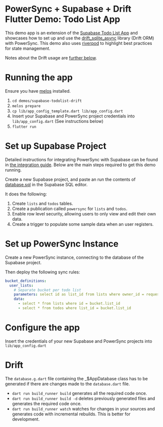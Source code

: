 # PowerSync + Supabase + Drift Flutter Demo: Todo List App

This demo app is an extension of the [Supabase Todo List App](../supabase-todolist/README.md) and showcases how to set up and use the [drift_sqlite_async](https://pub.dev/packages/drift_sqlite_async) library (Drift ORM) with PowerSync.
This demo also uses [riverpod](https://riverpod.dev) to highlight best practices for state management.

Notes about the Drift usage are [further below](#drift).

# Running the app

Ensure you have [melos](https://melos.invertase.dev/~melos-latest/getting-started) installed.

1. `cd demos/supabase-todolist-drift`
2. `melos prepare`
3. `cp lib/app_config_template.dart lib/app_config.dart`
4. Insert your Supabase and PowerSync project credentials into `lib/app_config.dart` (See instructions below)
5. `flutter run`

# Set up Supabase Project

Detailed instructions for integrating PowerSync with Supabase can be found in [the integration guide](https://docs.powersync.com/integration-guides/supabase). Below are the main steps required to get this demo running.

Create a new Supabase project, and paste an run the contents of [database.sql](./database.sql) in the Supabase SQL editor.

It does the following:

1. Create `lists` and `todos` tables.
2. Create a publication called `powersync` for `lists` and `todos`.
3. Enable row level security, allowing users to only view and edit their own data.
4. Create a trigger to populate some sample data when an user registers.

# Set up PowerSync Instance

Create a new PowerSync instance, connecting to the database of the Supabase project.

Then deploy the following sync rules:

```yaml
bucket_definitions:
  user_lists:
    # Separate bucket per todo list
    parameters: select id as list_id from lists where owner_id = request.user_id()
    data:
      - select * from lists where id = bucket.list_id
      - select * from todos where list_id = bucket.list_id
```

# Configure the app

Insert the credentials of your new Supabase and PowerSync projects into `lib/app_config.dart`

# Drift

The `database.g.dart` file containing the \_$AppDatabase class has to be generated if there are changes made to the `database.dart` file.

- `dart run build_runner build` generates all the required code once.
- `dart run build_runner build -d` deletes previously generated files and generates the required code once.
- `dart run build_runner watch` watches for changes in your sources and generates code with incremental rebuilds. This is better for development.
